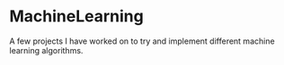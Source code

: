 # MachineLearning
A few projects I have worked on to try and implement different machine learning algorithms.
